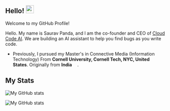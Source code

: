 ## Hello! <img src="https://media.giphy.com/media/hvRJCLFzcasrR4ia7z/giphy.gif" width="25px">

Welcome to my GitHub Profile!</br>

Hello. My name is Saurav Panda, and I am the co-founder and CEO of [Cloud Code AI](https://cloudcode.ai). We are building an AI assistant to help you find bugs as you write code.

- Previously, I pursued my Master's in Connective Media (Information Technology) From **Cornell University, Cornell Tech, NYC, United States**. Originally from **India** <img src="https://www.countryflags.com/wp-content/uploads/india-flag-png-large.png" width="13"/>. 


## My Stats

![My GitHub stats](https://github-readme-stats-git-masterorgs-github-readme-stats-team.vercel.app/api?username=sauravpanda&include_orgs=true&show_icons=true&count_private=true)

![My GitHub stats](https://github-readme-stats-git-masterorgs-github-readme-stats-team.vercel.app/api/top-langs/?username=sauravpanda&include_orgs=true&show_icons=true&count_private=true)
